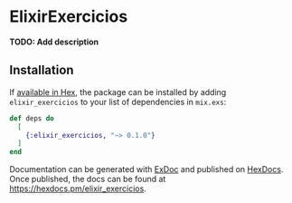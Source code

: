 # ElixirExercicios

**TODO: Add description**

## Installation

If [available in Hex](https://hex.pm/docs/publish), the package can be installed
by adding `elixir_exercicios` to your list of dependencies in `mix.exs`:

```elixir
def deps do
  [
    {:elixir_exercicios, "~> 0.1.0"}
  ]
end
```

Documentation can be generated with [ExDoc](https://github.com/elixir-lang/ex_doc)
and published on [HexDocs](https://hexdocs.pm). Once published, the docs can
be found at <https://hexdocs.pm/elixir_exercicios>.


